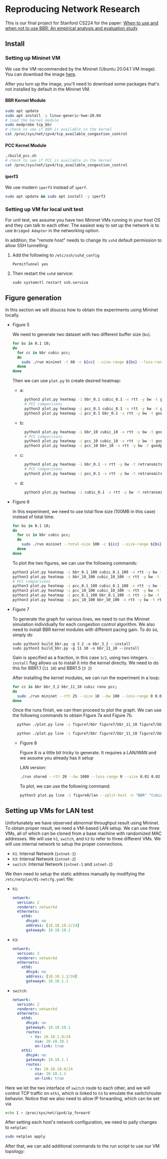 # Reproducing Network Research
This is our final project for Stanford CS224 for the paper:
[When to use and when not to use BBR: An empirical analysis
and evaluation study](https://www3.cs.stonybrook.edu/~arunab/papers/imc19_bbr.pdf)

## Install

### Setting up Mininet VM
We use the VM recommended by the Mininet (Ubuntu 20.04.1 VM image). You can download the image
[here](https://github.com/mininet/mininet/releases/tag/2.3.0).

After you turn up the image, you'll need to download some packages that's not
installed by default in the Mininet VM.

#### BBR Kernel Module
```bash
sudo apt update
sudo apt install -y linux-generic-hwe-20.04
# load the kernel module
sudo modprobe tcp_bbr
# check to see if BBR is available in the kernel
cat /proc/sys/net/ipv4/tcp_available_congestion_control
```

#### PCC Kernel Module
```bash
./build_pcc.sh
# check to see if PCC is available in the kernel
cat /proc/sys/net/ipv4/tcp_available_congestion_control
```

#### iperf3
We use modern `iperf3` instead of `iperf`.

```bash
sudo apt update && sudo apt install -y iperf3
```


### Setting up VM for local unit test
For unit test, we assume you have two Mininet VMs running in your host OS and they can talk
to each other. The easiest way to set up the network is to use `Bridged Adapter` in the
networking option.

In addition, the "remote host" needs to change its `sshd` default permission to allow SSH
tunnelling:

1. Add the following to `/etc/ssh/sshd_config`
    ```
    PermitTunnel yes
    ```
2. Then restart the `sshd` service:
    ```
    sudo systemctl restart ssh.service
    ```


## Figure generation
In this section we will disucss how to obtain the experiments using Mininet locally.

- Figure 5

  We need to generate two dataset with two different buffer size (`bs`).

  ```bash
  for bs in 0.1 10;
  do
    for cc in bbr cubic pcc;
    do
      sudo ./run mininet -t 60 -c ${cc} --size-range ${bs} --loss-range 0 -o ${cc}_${bs}
    done
  done
  ```

  Then we can use `plot.py` to create desired heatmap:

  - a:
    
    ```bash
      python3 plot.py heatmap -i bbr_0.1 cubic_0.1 -x rtt -y bw -t goodput -o figure5a.pdf
      # PCC comparisons
      python3 plot.py heatmap -i pcc_0.1 cubic_0.1 -x rtt -y bw -t goodput -o figure5a_pcc.pdf
      python3 plot.py heatmap -i pcc_0.1 bbr_0.1 -x rtt -y bw -t goodput -o figure5a_pcc_bbr.pdf
    ```

  - b:

    ```bash
      python3 plot.py heatmap -i bbr_10 cubic_10 -x rtt -y bw -t goodput -o figure5b.pdf
      # PCC comparisons
      python3 plot.py heatmap -i pcc_10 cubic_10 -x rtt -y bw -t goodput -o figure5b_pcc.pdf
      python3 plot.py heatmap -i pcc_10 bbr_10 -x rtt -y bw -t goodput -o figure5b_pcc_bbr.pdf
    ```

  - c:
     
    ```bash
      python3 plot.py heatmap -i bbr_0.1 -x rtt -y bw -t retransmits -o figure5c.pdf
      # PCC comparisons
      python3 plot.py heatmap -i pcc_0.1 -x rtt -y bw -t retransmits -o figure5cd_pcc.pdf
    ```

  - d:
     
    ```bash
      python3 plot.py heatmap -i cubic_0.1 -x rtt -y bw -t retransmits -o figure5d.pdf
    ```

- Figure 6

  In this experiment, we need to use total flow size (100MB in this case) instead of total time.

  ```bash
  for bs in 0.1 10;
  do
    for cc in bbr cubic pcc;
    do
      sudo ./run mininet --total-size 100 -c ${cc} --size-range ${bs} --loss-range 0 -o ${cc}_${bs}_100
    done
  done
  ```

  To plot the two figures, we can use the following commands:

  ```bash
  python3 plot.py heatmap -i bbr_0.1_100 cubic_0.1_100 -x rtt -y bw -t rtt -o figure6a.pdf
  python3 plot.py heatmap -i bbr_10_100 cubic_10_100 -x rtt -y bw -t rtt -o figure6b.pdf
  # PCC comparisons
  python3 plot.py heatmap -i pcc_0.1_100 cubic_0.1_100 -x rtt -y bw -t rtt -o figure6a_pcc.pdf
  python3 plot.py heatmap -i pcc_10_100 cubic_10_100 -x rtt -y bw -t rtt -o figure6b_pcc.pdf
  python3 plot.py heatmap -i pcc_0.1_100 bbr_0.1_100 -x rtt -y bw -t rtt -o figure6a_pcc_bbr.pdf
  python3 plot.py heatmap -i pcc_10_100 bbr_10_100 -x rtt -y bw -t rtt -o figure6b_pcc_bbr.pdf
  ```

- Figure 7

  To generate the graph for various lines, we need to run the Mininet simulation individually for
  each congestion control algorithm. We also need to install BBR kernel modules with different pacing
  gain. To do so, simply do
  
  ```
  sudo python3 build_bbr.py -g 3 2 -o bbr_3_2 --install
  sudo python3 build_bbr.py -g 11 10 -o bbr_11_10 --install
  ```
  Gain is specified as a fraction, in this case `3/2`, using two integers. `--install` flag allows us
  to install it into the kernel directly. We need to do this for BBR1.1 (`11 10`) and  BBR1.5 (`3 2`)
  
  After installing the kernel modules, we can run the experiment in a loop:

  ```bash
  for cc in bbr bbr_3_2 bbr_11_10 cubic reno pcc;
  do
    sudo ./run mininet --rtt 25 --size 10 --bw 100 --loss-range 0 0.01 0.02 0.05 0.12 0.18 0.25 0.35 0.45 -o figure7/${cc}/ -c ${cc};
  done
  ```

  Once the runs finish, we can then proceed to plot the graph. We can use the
  following commands to obtain Figure 7a and Figure 7b.

  ```bash
    python ./plot.py line -i figure7/bbr figure7/bbr_11_10 figure7/bbr_3_2/ figure7/cubic/ figure7/reno figure7/pcc -n "BBR" "BBR1.1" "BBR1.5" "Cubic" "Reno" "PCC" -x loss -y goodput -o figure7a.pdf

    python ./plot.py line -i figure7/bbr figure7/bbr_11_10 figure7/bbr_3_2/ figure7/cubic/ figure7/reno figure7/pcc -n "BBR" "BBR1.1" "BBR1.5" "Cubic" "Reno" "PCC" -x loss -y retransmits -o figure7b.pdf
  ```


  - Figure 8
   
    Figure 8 is a little bit tricky to generate. It requires a LAN/WAN and we assume you already has it setup

    LAN version:
    
    ```bash
    ./run shared --rtt 20 --bw 1000 --loss-range 0 --size 0.01 0.02 0.04 0.08 0.1 0.5 1 5 10 --switch 10.10.10.1 --h2 10.10.10.4 --remote-host 10.10.1.2 --cc2 cubic -c bbr -o figure8/lan
    ```

    To plot, we can use the following command:
    
    ```bash
    python3 plot.py line -i figure8/lan --split-host -n "BBR" "Cubic" -x buffer_size -y goodput -o figure8c.pdf --add-total --logx
    ```


## Setting up VMs for LAN test

Unfortunately we have observed abnormal throughput result using Mininet. To obtain proper result, we need a VM-based LAN setup.
We can use three VMs, all of which can be cloned from a base machine with randomized MAC addresses. We will use `h1`, `switch`,
and `h3` to refer to three different VMs. We will use internal network to setup the proper connections.

- `h1`: Internal Network (`intnet-1`)
- `h3`: Internal Network (`intnet-2`)
- `switch`: Internal Network (`intnet-1` and `intnet-2`)

We then need to setup the static address manually by modifying the `/etc/netplan/01-netcfg.yaml` file:

- `h1`:

  ```yaml
  network:
    version: 2
    renderer: networkd
    ethernets:
      eth0:
        dhcp4: no
        address: [10.10.10.2/24]
        gateway4: 10.10.10.1
  ```

- `h3`:
  
  ```yaml
  network:
    version: 2
    renderer: networkd
    ethernets:
      eth0:
        dhcp4: no
        address: [10.10.1.2/24]
        gateway4: 10.10.1.1
  ```

- `switch`:

  ```yaml
  network:
    version: 2
    renderer: networkd
    ethernets:
      eth0:
        dhcp4: no
        gateway4: 10.10.10.1
        routes:
          - to: 10.10.1.0/24
            via: 10.10.10.1
            on-link: true
      eth1:
        dhcp4: no
        gateway4: 10.10.1.1
        routes:
          - to: 10.10.10.0/24
            via: 10.10.1.1
            on-link: true
  ```

Here we let the two interface of `switch` route to each other, and we will control TCP traffic on `eth1`, which is linked to `h3` to
emulate the switch/router behavior. Notice that we also need to allow IP forwarding, which can be set via

```sh
echo 1 > /proc/sys/net/ipv4/ip_forward
```

After setting each host's network configuration, we need to pally changes to `netplan`:

```sh
sudo netplan apply
```

After that, we can add additional commands to the run script to use our VM topology:

